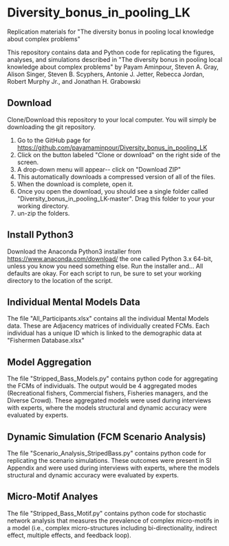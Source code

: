 # Diversity_bonus_in_pooling_LK
Replication materials for "The diversity bonus in pooling local knowledge about complex problems"

This repository contains data and Python code for replicating the figures, analyses, and simulations described in "The diversity bonus in pooling local knowledge about complex problems" by Payam Aminpour, Steven A. Gray, Alison Singer, Steven B. Scyphers, Antonie J. Jetter, Rebecca Jordan, Robert Murphy Jr., and Jonathan H. Grabowski


## Download
Clone/Download this repository to your local computer. You will simply be downloading the git repository.

1. Go to the GitHub page for https://github.com/payamaminpour/Diversity_bonus_in_pooling_LK
2. Click on the button labeled "Clone or download" on the right side of the screen.
3. A drop-down menu will appear-- click on "Download ZIP"
4. This automatically downloads a compressed version of all of the files.
5. When the download is complete, open it.
6. Once you open the download, you should see a single folder called "Diversity_bonus_in_pooling_LK-master". Drag this folder to your your working directory.
7. un-zip the folders.

## Install Python3
Download the Anaconda Python3 installer from https://www.anaconda.com/download/ the one called Python 3.x 64-bit, unless you know you need something else. Run the installer and... All defaults are okay. For each script to run, be sure to set your working directory to the location of the script.


## Individual Mental Models Data
The file "All_Participants.xlsx" contains all the individual Mental Models data. These are Adjacency matrices of individually created FCMs. Each individual has a unique ID which is linked to the demographic data at "Fishermen Database.xlsx" 

## Model Aggregation
The file "Stripped_Bass_Models.py" contains python code for aggregating the FCMs of individuals. The output would be 4 aggregated modes (Recreational fishers, Commercial fishers, Fisheries managers, and the Diverse Crowd). These aggregated models were used during interviews with experts, where the models structural and dynamic accuracy were evaluated by experts. 

## Dynamic Simulation (FCM Scenario Analysis)
The file "Scenario_Analysis_StripedBass.py" contains python code for replicating the scenario simulations. These outcomes were present in SI Appendix and were used during interviews with experts, where the models structural and dynamic accuracy were evaluated by experts.

## Micro-Motif Analyes
The file "Stripped_Bass_Motif.py" contains python code for stochastic network analysis that measures the prevalence of complex micro-motifs in a model (i.e., complex micro-structures including bi-directionality, indirect effect, multiple effects, and feedback loop).
